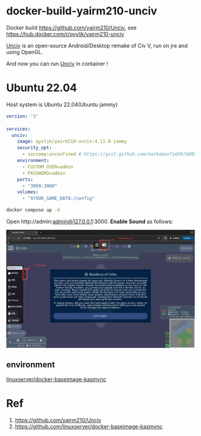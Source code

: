 # docker-build-yairm210-unciv

Docker build https://github.com/yairm210/Unciv, see https://hub.docker.com/r/qyvlik/yairm210-unciv

[Unciv](https://github.com/yairm210/Unciv) is an open-source Android/Desktop remake of Civ V, run on jre and using OpenGL.

And now you can run [Unciv](https://github.com/yairm210/Unciv) in container !

# Ubuntu 22.04

Host system is Ubuntu 22.04(Ubuntu jammy)

```yaml
version: '3'

services:
  unciv:
    image: qyvlik/yairm210-unciv:4.11.0-jammy
    security_opt:
      - seccomp:unconfined # https://gist.github.com/nathabonfim59/b088db8752673e1e7acace8806390242 
    environment:
      - CUSTOM_USER=admin
      - PASSWORD=admin
    ports:
      - "3000:3000"
    volumes:
      - "$YOUR_GAME_DATA:/config"
```

```bash
docker compose up -d
```

Open http://admin:admin@127.0.0.1:3000. **Enable Sound** as follows:

![](docs/unciv-game-002.png)

## environment

[linuxserver/docker-baseimage-kasmvnc](https://github.com/linuxserver/docker-baseimage-kasmvnc/tree/master?tab=readme-ov-file#options)

# Ref

1. https://github.com/yairm210/Unciv
2. https://github.com/linuxserver/docker-baseimage-kasmvnc
